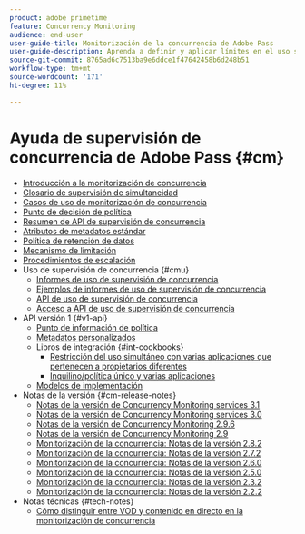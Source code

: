 ```yaml
---
product: adobe primetime
feature: Concurrency Monitoring
audience: end-user
user-guide-title: Monitorización de la concurrencia de Adobe Pass
user-guide-description: Aprenda a definir y aplicar límites en el uso simultáneo en varias aplicaciones.
source-git-commit: 8765ad6c7513ba9e6ddce1f47642458b6d248b51
workflow-type: tm+mt
source-wordcount: '171'
ht-degree: 11%

---
```



# Ayuda de supervisión de concurrencia de Adobe Pass {#cm}

- [Introducción a la monitorización de concurrencia](cm-home.md)
- [Glosario de supervisión de simultaneidad](cm-glossary.md)
- [Casos de uso de monitorización de concurrencia](cm-use-cases.md)
- [Punto de decisión de política](cm-policy-decision-point.md)
- [Resumen de API de supervisión de concurrencia](cm-api-overview.md)
- [Atributos de metadatos estándar](standard-metadata-attributes.md)
- [Política de retención de datos](data-retention-policy.md)
- [Mecanismo de limitación](throttling-mechanism.md)
- [Procedimientos de escalación](cm-escalation-procedures.md)
- Uso de supervisión de concurrencia {#cmu}
   - [Informes de uso de supervisión de concurrencia](cm-usage-reports.md)
   - [Ejemplos de informes de uso de supervisión de concurrencia](cm-usage-reports-examples.md)
   - [API de uso de supervisión de concurrencia](cmu-api.md)
   - [Acceso a API de uso de supervisión de concurrencia](cmu-api-access.md)
- API versión 1 {#v1-api}
   - [Punto de información de política](policy-info-pt-versionone.md)
   - [Metadatos personalizados](custom-metadata.md)
   - Libros de integración {#int-cookbooks}
      - [Restricción del uso simultáneo con varias aplicaciones que pertenecen a propietarios diferentes](restrict-concurr-usage-mult-apps.md)
      - [Inquilino/política único y varias aplicaciones](single-tenant-policy-mult-app.md)
   - [Modelos de implementación](implementation-models.md)
- Notas de la versión {#cm-release-notes}
   - [Notas de la versión de Concurrency Monitoring services 3.1](rn-cm-services-31.md)
   - [Notas de la versión de Concurrency Monitoring services 3.0](rn-cm-services-30.md)
   - [Notas de la versión de Concurrency Monitoring 2.9.6](rn-cm-296.md)
   - [Notas de la versión de Concurrency Monitoring 2.9](rn-cm-29.md)
   - [Monitorización de la concurrencia: Notas de la versión 2.8.2](rn-cm-282.md)
   - [Monitorización de la concurrencia: Notas de la versión 2.7.2](rn-cm-272.md)
   - [Monitorización de la concurrencia: Notas de la versión 2.6.0](rn-cm-260.md)
   - [Monitorización de la concurrencia: Notas de la versión 2.5.0](rn-cm-250.md)
   - [Monitorización de la concurrencia: Notas de la versión 2.3.2](rn-cm-232.md)
   - [Monitorización de la concurrencia: Notas de la versión 2.2.2](rn-cm-222.md)
- Notas técnicas {#tech-notes}
   - [Cómo distinguir entre VOD y contenido en directo en la monitorización de concurrencia](vod-live-dist.md)

